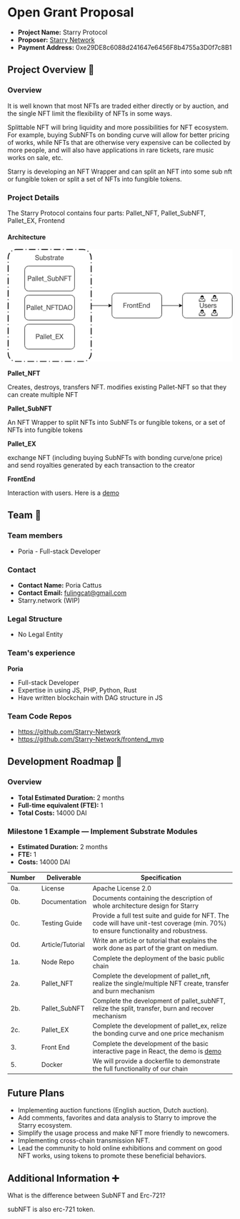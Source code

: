 # Open Grant Proposal

* **Project Name:** Starry Protocol
* **Proposer:** [Starry Network](https://github.com/Starry-Network)
* **Payment Address:** 0xe29DE8c6088d241647e6456F8b4755a3D0f7c8B1

## Project Overview :page_facing_up: 
### Overview

It is well known that most NFTs are traded either directly or by auction, and the single NFT limit the flexibility of NFTs in some ways.

Splittable NFT will bring liquidity and more possibilities for NFT ecosystem. For example, buying SubNFTs on bonding curve will allow for better pricing of works, while NFTs that are otherwise very expensive can be collected by more people, and will also have applications in rare tickets, rare music works on sale, etc.

Starry is developing an NFT Wrapper and can split an NFT into some sub nft or fungible token or split a set of NFTs into fungible tokens.

### Project Details 
The Starry Protocol contains four parts: Pallet_NFT, Pallet_SubNFT, Pallet_EX, Frontend


#### Architecture



![](https://github.com/Starry-Network/frontend_mvp/blob/main/public/images/architecture.png?raw=true)



**Pallet_NFT**

Creates, destroys, transfers NFT. modifies existing Pallet-NFT so that they can create multiple NFT

**Pallet_SubNFT**

An NFT Wrapper to split NFTs into SubNFTs or fungible tokens, or a set of NFTs into fungible tokens

**Pallet_EX**

exchange NFT (including buying SubNFTs with bonding curve/one price) and send royalties generated by each transaction to the creator

**FrontEnd**

Interaction with users. Here is a  [demo](https://friendly-mclean-d455eb.netlify.app/)

## Team :busts_in_silhouette:

### Team members
* Poria - Full-stack Developer

### Contact
* **Contact Name:** Poria Cattus
* **Contact Email:** fulingcat@gmail.com
* Starry.network (WIP)

### Legal Structure 
* No Legal Entity

### Team's experience
**Poria**

- Full-stack Developer
- Expertise in using JS, PHP, Python, Rust
- Have written blockchain with DAG structure in JS

### Team Code Repos
* https://github.com/Starry-Network
* https://github.com/Starry-Network/frontend_mvp

## Development Roadmap :nut_and_bolt: 

### Overview
* **Total Estimated Duration:** 2 months
* **Full-time equivalent (FTE):**  1
* **Total Costs:** 14000 DAI

### Milestone 1 Example — Implement Substrate Modules 
* **Estimated Duration:** 2 months
* **FTE:**  1
* **Costs:** 14000 DAI

| Number | Deliverable | Specification |
| ------------- | ------------- | ------------- |
| 0a. | License | Apache License 2.0 |
| 0b. | Documentation | Documents containing the description of whole architecture design for Starry |
| 0c. | Testing Guide | Provide a full test suite and guide for NFT. The code will have unit-test coverage (min. 70%) to ensure functionality and robustness. |
| 0d. | Article/Tutorial | Write an article or tutorial that explains the work done as part of the grant on medium. 
| 1a. | Node Repo | Complete the deployment of the basic public chain |  
| 2a. | Pallet_NFT | Complete the development of pallet_nft, realize the single/multiple NFT create, transfer and burn mechanism
| 2b. | Pallet_SubNFT | Complete the development of pallet_subNFT, relize the split, transfer, burn and recover mechanism|
| 2c. | Pallet_EX | Complete the development of pallet_ex, relize the bonding curve and one price mechanism|
| 3. | Front End | Complete the development of the basic interactive page in React, the demo is [demo](https://friendly-mclean-d455eb.netlify.app/)|  
| 5. | Docker | We will provide a dockerfile to demonstrate the full functionality of our chain |


## Future Plans
- Implementing auction functions (English auction, Dutch auction).
- Add comments, favorites and data analysis to Starry to improve the Starry ecosystem.
- Simplify the usage process and make NFT more friendly to newcomers.
- Implementing cross-chain transmission NFT.
- Lead the community to hold online exhibitions and comment on good NFT works, using tokens to promote these beneficial behaviors.

## Additional Information :heavy_plus_sign: 

What is the difference between SubNFT and Erc-721?

subNFT is also erc-721 token.
